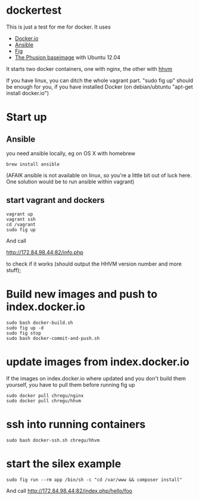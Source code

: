 # dockertest

This is just a test for me for docker. It uses

- [Docker.io](https://www.docker.io/) 
- [Ansible](http://www.ansible.com/home)
- [Fig](http://orchardup.github.io/fig/)
- [The Phusion baseimage](https://github.com/phusion/baseimage-docker) with Ubuntu 12.04

It starts two docker containers, one with nginx, the other with [hhvm](http://hhvm.com/)

If you have linux, you can ditch the whole vagrant part. "sudo fig up" should be enough for you, if you have installed Docker (on debian/ubtuntu "apt-get install docker.io")


# Start up

## Ansible

you need ansible locally, eg on OS X with homebrew
````
brew install ansible
````

(AFAIK ansible is not available on linux, so you're a little bit out of luck here. One solution would be to run ansible within vagrant)


## start vagrant and dockers

````
vagrant up
vagrant ssh
cd /vagrant
sudo fig up
````

And call

http://172.84.98.44:82/info.php

to check if it works (should output the HHVM version number and more stuff);

# Build new images and push to index.docker.io

````
sudo bash docker-build.sh
sudo fig up -d
sudo fig stop
sudo bash docker-commit-and-push.sh
````

# update images from index.docker.io

If the images on index.docker.io where updated and you don't build them yourself, you have to pull them before running fig up

````
sudo docker pull chregu/nginx
sudo docker pull chregu/hhvm
````

# ssh into running containers

````
sudo bash docker-ssh.sh chregu/hhvm
````

# start the silex example

````
sudo fig run --rm app /bin/sh -c "cd /var/www && composer install"
````

And call http://172.84.98.44:82/index.php/hello/foo
